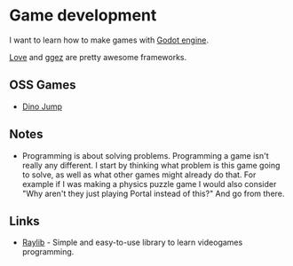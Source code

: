 # Game development
I want to learn how to make games with [Godot engine](https://github.com/godotengine/godot).

[Love](https://love2d.org) and [ggez](https://github.com/ggez/ggez) are pretty awesome frameworks.

## OSS Games
- [Dino Jump](https://github.com/dj/dinojump)

## Notes
- Programming is about solving problems. Programming a game isn't really any different. I start by thinking what problem is this game going to solve, as well as what other games might already do that. For example if I was making a physics puzzle game I would also consider "Why aren't they just playing Portal instead of this?" And go from there.

## Links
- [Raylib](http://www.raylib.com) - Simple and easy-to-use library to learn videogames programming.